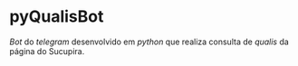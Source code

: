 # pyQualisBot
 *Bot* do *telegram* desenvolvido em *python* que realiza consulta de *qualis* da página do Sucupira.
